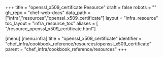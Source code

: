 +++
title = "openssl_x509_certificate Resource"
draft = false
robots = ""
gh_repo = "chef-web-docs"
data_path = ["infra","resources","openssl_x509_certificate"]
layout = "infra_resource"
toc_layout = "infra_resource_toc"
aliases = [ "/resource_openssl_x509_certificate.html"]

[menu]
  [menu.infra]
    title = "openssl_x509_certificate"
    identifier = "chef_infra/cookbook_reference/resources/openssl_x509_certificate"
    parent = "chef_infra/cookbook_reference/resources"
+++

<!-- The contents of this page are automatically generated from the openssl_x509_certificate.yaml file in the data directory. -->
<!-- To suggest a change, edit the https://github.com/chef/chef/blob/main/lib/chef/resource/openssl_x509_certificate.rb file
      and submit a pull request to the https://github.com/chef/chef repository. -->

